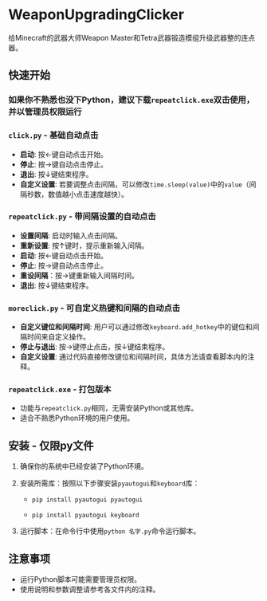 # WeaponUpgradingClicker #

给Minecraft的武器大师Weapon Master和Tetra武器锻造模组升级武器整的连点器。

## 快速开始 ##

### 如果你不熟悉也没下Python，建议下载`repeatclick.exe`双击使用，并以管理员权限运行 ###

### `click.py` - 基础自动点击 ###

- **启动**: 按←键自动点击开始。
- **停止**: 按→键自动点击停止。
- **退出**: 按↓键结束程序。
- **自定义设置**: 若要调整点击间隔，可以修改`time.sleep(value)`中的`value`（间隔秒数，数值越小点击速度越快）。

### `repeatclick.py` - 带间隔设置的自动点击 ###

- **设置间隔**: 启动时输入点击间隔。
- **重新设置**: 按↑键时，提示重新输入间隔。
- **启动**: 按←键自动点击开始。
- **停止**: 按→键自动点击停止。
- **重设间隔**：按→键重新输入间隔时间。
- **退出**: 按↓键结束程序。

### `moreclick.py` - 可自定义热键和间隔的自动点击 ###

- **自定义键位和间隔时间**: 用户可以通过修改`keyboard.add_hotkey`中的键位和间隔时间来自定义操作。
- **停止与退出**: 按→键停止点击，按↓键结束程序。
- **自定义设置**: 通过代码直接修改键位和间隔时间，具体方法请查看脚本内的注释。

### `repeatclick.exe` - 打包版本 ###

- 功能与`repeatclick.py`相同，无需安装Python或其他库。
- 适合不熟悉Python环境的用户使用。

## 安装 - 仅限py文件 ##

1. 确保你的系统中已经安装了Python环境。

2. 安装所需库：按照以下步骤安装`pyautogui`和`keyboard`库：

   - `pip install pyautogui pyautogui`

   - `pip install pyautogui keyboard`

3. 运行脚本：在命令行中使用`python 名字.py`命令运行脚本。

## 注意事项 ##

- 运行Python脚本可能需要管理员权限。
- 使用说明和参数调整请参考各文件内的注释。
